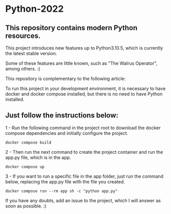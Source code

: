 # Python-2022
## This repository contains modern Python resources.

This project introduces new features up to Python3.10.5, which is currently the latest stable version.

Some of these features are little known, such as "The Walrus Operator", among others. :)

This repository is complementary to the following article:

To run this project in your development environment, it is necessary to have docker and docker compose installed, but there is no need to have Python installed.

## Just follow the instructions below:

1 - Run the following command in the project root to download the docker compose dependencies and initially configure the project.

```
docker compose build
```

2 - Then run the next command to create the project container and run the app.py file, which is in the app.

```
docker compose up
```

3 - If you want to run a specific file in the app folder, just run the command below, replacing the app.py file with the file you created.

```
docker compose run --rm app sh -c "python app.py"
```

If you have any doubts, add an issue to the project, which I will answer as soon as possible. :)